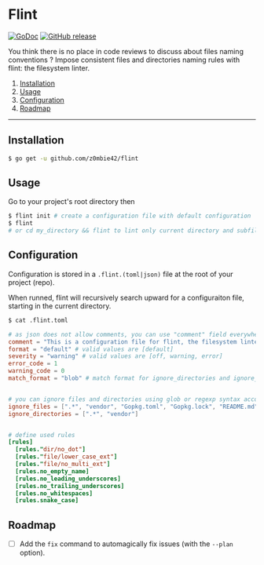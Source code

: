 # Flint

[![GoDoc](https://godoc.org/github.com/z0mbie42/flint?status.svg)](https://godoc.org/github.com/z0mbie42/flint)
[![GitHub release](https://img.shields.io/github/release/z0mbie42/flint.svg)](https://github.com/z0mbie42/flint)

You think there is no place in code reviews to discuss about files naming conventions ? Impose consistent files and directories naming rules with flint: the filesystem linter.

1. [Installation](#installation)
2. [Usage](#usage)
3. [Configuration](#configuration)
4. [Roadmap](#roadmap)

-------------------

## Installation

```bash
$ go get -u github.com/z0mbie42/flint
```



## Usage

Go to your project's root directory then
```bash
$ flint init # create a configuration file with default configuration
$ flint
# or cd my_directory && flint to lint only current directory and subfiles
```



## Configuration

Configuration is stored in a `.flint.(toml|json)` file at the root of your project (repo).

When runned, flint will recursively search upward for a configuraiton file, starting in the current
directory.

```bash
$ cat .flint.toml
```

```toml
# as json does not allow comments, you can use "comment" field everywhere
comment = "This is a configuration file for flint, the filesystem linter. More information here: https://github.com/z0mbie42/flint"
format = "default" # valid values are [default]
severity = "warning" # valid values are [off, warning, error]
error_code = 1
warning_code = 0
match_format = "blob" # match format for ignore_directories and ignore_files, valid values are [blob, regexp]


# you can ignore files and directories using glob or regexp syntax according to the configuration above
ignore_files = [".*", "vendor", "Gopkg.toml", "Gopkg.lock", "README.md", "LICENSE"]
ignore_directories = [".*", "vendor"]


# define used rules
[rules]
  [rules."dir/no_dot"]
  [rules."file/lower_case_ext"]
  [rules."file/no_multi_ext"]
  [rules.no_empty_name]
  [rules.no_leading_underscores]
  [rules.no_trailing_underscores]
  [rules.no_whitespaces]
  [rules.snake_case]
```



## Roadmap

- [ ] Add the `fix` command to automagically fix issues (with the `--plan` option).
